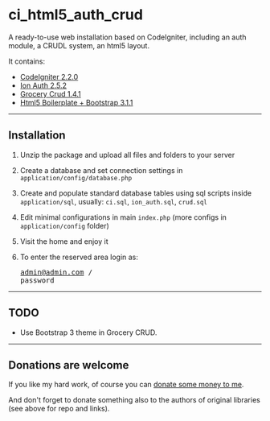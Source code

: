 ci_html5_auth_crud
==================

A ready-to-use web installation based on CodeIgniter, including an auth module, a CRUDL system, an html5 layout.

It contains:

* [CodeIgniter 2.2.0](https://ellislab.com/codeigniter/)
* [Ion Auth 2.5.2](https://github.com/benedmunds/CodeIgniter-Ion-Auth)
* [Grocery Crud 1.4.1](http://www.grocerycrud.com/)
* [Html5 Boilerplate + Bootstrap 3.1.1](http://www.initializr.com/)


***

Installation
------------

1. Unzip the package and upload all files and folders to your server

2. Create a database and set connection settings in `application/config/database.php`

3. Create and populate standard database tables using sql scripts inside `application/sql`, usually: `ci.sql`, `ion_auth.sql`, `crud.sql`

4. Edit minimal configurations in main `index.php` (more configs in `application/config` folder)

5. Visit the home and enjoy it

6. To enter the reserved area login as: <pre>admin@admin.com / password</pre>


***

TODO
----

* Use Bootstrap 3 theme in Grocery CRUD.



***
Donations are welcome
---------------------

If you like my hard work, of course you can [donate some money to me](https://www.paypal.com/cgi-bin/webscr?cmd=_s-xclick&hosted_button_id=9E6BPXEZVQYHA).

And don't forget to donate something also to the authors of original libraries (see above for repo and links). 
